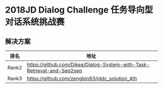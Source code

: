 # 2018JD Dialog Challenge 任务导向型对话系统挑战赛

## 解决方案

|排名|地址|
|----|----|
|Rank2|https://github.com/Dikea/Dialog-System-with-Task-Retrieval-and-Seq2seq|
|Rank3|https://github.com/zengbin93/jddc_solution_4th|